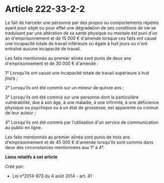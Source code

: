 # Article 222-33-2-2

Le fait de harceler une personne par des propos ou comportements répétés ayant pour objet ou pour effet une dégradation de
ses conditions de vie se traduisant par une altération de sa santé physique ou mentale est puni d'un an d'emprisonnement et
de 15 000 € d'amende lorsque ces faits ont causé une incapacité totale de travail inférieure ou égale à huit jours ou n'ont
entraîné aucune incapacité de travail.

Les faits mentionnés au premier alinéa sont punis de deux ans d'emprisonnement et de 30 000 € d'amende :

1° Lorsqu'ils ont causé une incapacité totale de travail supérieure à huit jours ;

2° Lorsqu'ils ont été commis sur un mineur de quinze ans ;

3° Lorsqu'ils ont été commis sur une personne dont la particulière vulnérabilité, due à son âge, à une maladie, à une
infirmité, à une déficience physique ou psychique ou à un état de grossesse, est apparente ou connue de leur auteur ;

4° Lorsqu'ils ont été commis par l'utilisation d'un service de communication au public en ligne.

Les faits mentionnés au premier alinéa sont punis de trois ans d'emprisonnement et de 45 000 € d'amende lorsqu'ils sont
commis dans deux des circonstances mentionnées aux 1° à 4°.

**Liens relatifs à cet article**

_Créé par_:

  - Loi n°2014-873 du 4 août 2014 - art. 41
